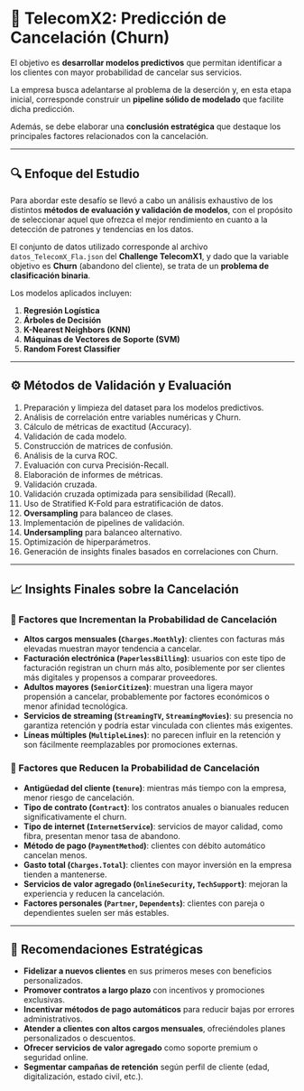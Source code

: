 # 📌 TelecomX2: Predicción de Cancelación (Churn)

El objetivo es **desarrollar modelos predictivos** que permitan identificar a los clientes con mayor probabilidad de cancelar sus servicios.  

La empresa busca adelantarse al problema de la deserción y, en esta etapa inicial, corresponde construir un **pipeline sólido de modelado** que facilite dicha predicción.  

Además, se debe elaborar una **conclusión estratégica** que destaque los principales factores relacionados con la cancelación.  

---

## 🔍 Enfoque del Estudio

Para abordar este desafío se llevó a cabo un análisis exhaustivo de los distintos **métodos de evaluación y validación de modelos**, con el propósito de seleccionar aquel que ofrezca el mejor rendimiento en cuanto a la detección de patrones y tendencias en los datos.  

El conjunto de datos utilizado corresponde al archivo `datos_TelecomX_Fla.json` del **Challenge TelecomX1**, y dado que la variable objetivo es **Churn** (abandono del cliente), se trata de un **problema de clasificación binaria**.  

Los modelos aplicados incluyen:  

1. **Regresión Logística**  
2. **Árboles de Decisión**  
3. **K-Nearest Neighbors (KNN)**  
4. **Máquinas de Vectores de Soporte (SVM)**  
5. **Random Forest Classifier**  

---

## ⚙️ Métodos de Validación y Evaluación

1. Preparación y limpieza del dataset para los modelos predictivos.  
2. Análisis de correlación entre variables numéricas y Churn.  
3. Cálculo de métricas de exactitud (Accuracy).  
4. Validación de cada modelo.  
5. Construcción de matrices de confusión.  
6. Análisis de la curva ROC.  
7. Evaluación con curva Precisión-Recall.  
8. Elaboración de informes de métricas.  
9. Validación cruzada.  
10. Validación cruzada optimizada para sensibilidad (Recall).  
11. Uso de Stratified K-Fold para estratificación de datos.  
12. **Oversampling** para balanceo de clases.  
13. Implementación de pipelines de validación.  
14. **Undersampling** para balanceo alternativo.  
15. Optimización de hiperparámetros.  
16. Generación de insights finales basados en correlaciones con Churn.  

---

## 📈 Insights Finales sobre la Cancelación

### 🔺 Factores que **Incrementan** la Probabilidad de Cancelación
- **Altos cargos mensuales (`Charges.Monthly`)**: clientes con facturas más elevadas muestran mayor tendencia a cancelar.  
- **Facturación electrónica (`PaperlessBilling`)**: usuarios con este tipo de facturación registran un churn más alto, posiblemente por ser clientes más digitales y propensos a comparar proveedores.  
- **Adultos mayores (`SeniorCitizen`)**: muestran una ligera mayor propensión a cancelar, probablemente por factores económicos o menor afinidad tecnológica.  
- **Servicios de streaming (`StreamingTV`, `StreamingMovies`)**: su presencia no garantiza retención y podría estar vinculada con clientes más exigentes.  
- **Líneas múltiples (`MultipleLines`)**: no parecen influir en la retención y son fácilmente reemplazables por promociones externas.  

### 🔻 Factores que **Reducen** la Probabilidad de Cancelación
- **Antigüedad del cliente (`tenure`)**: mientras más tiempo con la empresa, menor riesgo de cancelación.  
- **Tipo de contrato (`Contract`)**: los contratos anuales o bianuales reducen significativamente el churn.  
- **Tipo de internet (`InternetService`)**: servicios de mayor calidad, como fibra, presentan menor tasa de abandono.  
- **Método de pago (`PaymentMethod`)**: clientes con débito automático cancelan menos.  
- **Gasto total (`Charges.Total`)**: clientes con mayor inversión en la empresa tienden a mantenerse.  
- **Servicios de valor agregado (`OnlineSecurity`, `TechSupport`)**: mejoran la experiencia y reducen la cancelación.  
- **Factores personales (`Partner`, `Dependents`)**: clientes con pareja o dependientes suelen ser más estables.  

---

## 🎯 Recomendaciones Estratégicas
- **Fidelizar a nuevos clientes** en sus primeros meses con beneficios personalizados.  
- **Promover contratos a largo plazo** con incentivos y promociones exclusivas.  
- **Incentivar métodos de pago automáticos** para reducir bajas por errores administrativos.  
- **Atender a clientes con altos cargos mensuales**, ofreciéndoles planes personalizados o descuentos.  
- **Ofrecer servicios de valor agregado** como soporte premium o seguridad online.  
- **Segmentar campañas de retención** según perfil de cliente (edad, digitalización, estado civil, etc.).  